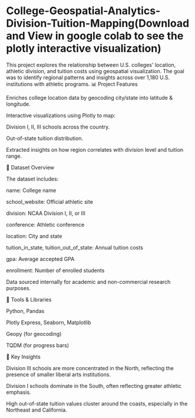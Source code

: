 # College-Geospatial-Analytics-Division-Tuition-Mapping(Download and View in google colab to see the plotly interactive visualization)
This project explores the relationship between U.S. colleges' location, athletic division, and tuition costs using geospatial visualization. The goal was to identify regional patterns and insights across over 1,180 U.S. institutions with athletic programs.
📊 Project Features

Enriches college location data by geocoding city/state into latitude & longitude.

Interactive visualizations using Plotly to map:

Division I, II, III schools across the country.

Out-of-state tuition distribution.

Extracted insights on how region correlates with division level and tuition range.

📁 Dataset Overview

The dataset includes:

name: College name

school_website: Official athletic site

division: NCAA Division I, II, or III

conference: Athletic conference

location: City and state

tuition_in_state, tuition_out_of_state: Annual tuition costs

gpa: Average accepted GPA

enrollment: Number of enrolled students

Data sourced internally for academic and non-commercial research purposes.

🔧 Tools & Libraries

Python, Pandas

Plotly Express, Seaborn, Matplotlib

Geopy (for geocoding)

TQDM (for progress bars)

📌 Key Insights

Division III schools are more concentrated in the North, reflecting the presence of smaller liberal arts institutions.

Division I schools dominate in the South, often reflecting greater athletic emphasis.

High out-of-state tuition values cluster around the coasts, especially in the Northeast and California.

